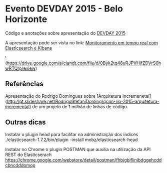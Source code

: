 # Evento DEVDAY 2015 - Belo Horizonte

Código e anotações sobre apresentação do [DEVDAY 2015](http://devday.devisland.com)

A apresentação pode ser vista no link: [Monitoramento em tempo real com Elasticsearch e Kibana](https://docs.google.com/presentation/d/1bMvYYQh8v0BkwQHtedOkId9yrw5G99gz9AMuyFAR29Y/pub?start=false&loop=false&delayms=3000)

!(https://drive.google.com/a/ciandt.com/file/d/0Byk2tq48uRJPVHlfZDVrS0hwRTQ/preview)


## Referências
Apresentação do Rodrigo Domingues sobre [Arquitetura Incremanetal] (http://pt.slideshare.net/RodrigoStefaniDoming/qcon-rio-2015-arquitetura-incremental) de um projeto de 1 milhão de linhas de código.


## Outras dicas
Instalar o plugin head para facilitar na administração dos índices
./elasticsearch-1.7.2/bin/plugin -install mobz/elasticsearch-head


Instalar no Chrome o plugin POSTMAN que auxilia na utilização da API REST do Elasticserach
https://chrome.google.com/webstore/detail/postman/fhbjgbiflinjbdggehcddcbncdddomop
